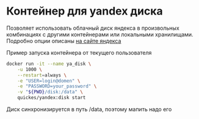 # Контейнер для yandex диска

Позволяет использовать облачный диск яндекса в произвольных комбинациях с другими контейнерами или локальными хранилищами.
Подробно опции описаны [на сайте яндекса](https://yandex.ru/support/disk/cli-clients.html#cli-daemon)

Пример запуска контейнера от текущего пользователя
```bash
docker run -it --name ya_disk \
    -u 1000 \
    --restart=always \
    -e "USER=login@domen" \
    -e "PASSWORD=your_password" \
    -v "${PWD}/disk:/data" \
    quickes/yandex:disk start
```
Диск синхронизируется в путь /data, поэтому мапить надо его